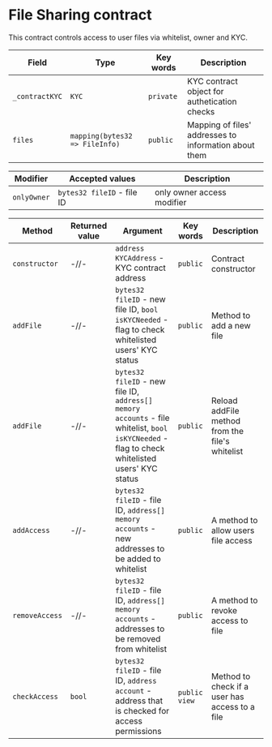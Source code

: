 # File Sharing contract

This contract controls access to user files via whitelist, owner and KYC.

| Field | Type | Key words | Description |
|---|---|---|---|
| `_contractKYC` | `KYC` | `private` | KYC contract object for authetication checks |
| `files` | `mapping(bytes32 => FileInfo)` | `public` | Mapping of files' addresses to information about them |

| Modifier | Accepted values | Description |
|---|---|---|
| `onlyOwner` | `bytes32 fileID` - file ID | only owner access modifier |

| Method | Returned value | Argument | Key words | Description |
|---|---|---|---|---|
| `constructor` | -//- | `address KYCAddress` - KYC contract address | `public` | Contract constructor |
| `addFile` | -//- | `bytes32 fileID` - new file ID, `bool isKYCNeeded` - flag to check whitelisted users' KYC status | `public` | Method to add a new file |
| `addFile` | -//- | `bytes32 fileID` - new file ID, `address[] memory accounts` - file whitelist, `bool isKYCNeeded` - flag to check whitelisted users' KYC status | `public` | Reload addFile method from the file's whitelist |
| `addAccess` | -//- | `bytes32 fileID` - file ID, `address[] memory accounts` - new addresses to be added to whitelist | `public` | A method to allow users file access |
| `removeAccess` | -//- | `bytes32 fileID` - file ID, `address[] memory accounts` - addresses to be removed from whitelist | `public` | A method to revoke access to file |
| `checkAccess` | `bool` | `bytes32 fileID` - file ID, `address account` - address that is checked for access permissions | `public view` | Method to check if a user has access to a file |
